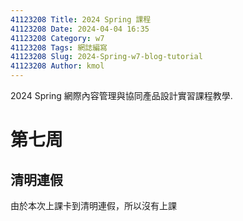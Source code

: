 ```yaml
---
41123208 Title: 2024 Spring 課程
41123208 Date: 2024-04-04 16:35
41123208 Category: w7
41123208 Tags: 網誌編寫
41123208 Slug: 2024-Spring-w7-blog-tutorial
41123208 Author: kmol
---
```


2024 Spring 網際內容管理與協同產品設計實習課程教學.

<!-- PELICAN_END_SUMMARY -->

# 第七周
## 清明連假
由於本次上課卡到清明連假，所以沒有上課
